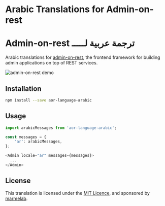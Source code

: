 # Arabic Translations for Admin-on-rest
# Admin-on-rest ترجمة عربية لـــــ

Arabic translations for [admin-on-rest](https://github.com/marmelab/admin-on-rest), the frontend framework for building admin applications on top of REST services.

![admin-on-rest demo](http://aymendhaya.com/aor-language-arabic.gif)

## Installation

```sh
npm install --save aor-language-arabic
```

## Usage

```js
import arabicMessages from 'aor-language-arabic';

const messages = {
    'ar': arabicMessages,
};

<Admin locale="ar" messages={messages}>
  ...
</Admin>
```

## License

This translation is licensed under the [MIT Licence](LICENSE), and sponsored by [marmelab](http://marmelab.com).
